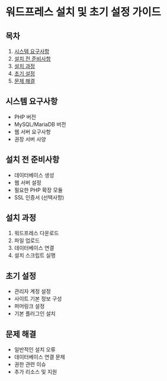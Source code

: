 # 워드프레스 설치 및 초기 설정 가이드

## 목차
1. [시스템 요구사항](#시스템-요구사항)
2. [설치 전 준비사항](#설치-전-준비사항)
3. [설치 과정](#설치-과정)
4. [초기 설정](#초기-설정)
5. [문제 해결](#문제-해결)

## 시스템 요구사항
- PHP 버전
- MySQL/MariaDB 버전
- 웹 서버 요구사항
- 권장 서버 사양

## 설치 전 준비사항
- 데이터베이스 생성
- 웹 서버 설정
- 필요한 PHP 확장 모듈
- SSL 인증서 (선택사항)

## 설치 과정
1. 워드프레스 다운로드
2. 파일 업로드
3. 데이터베이스 연결
4. 설치 스크립트 실행

## 초기 설정
- 관리자 계정 설정
- 사이트 기본 정보 구성
- 퍼머링크 설정
- 기본 플러그인 설치

## 문제 해결
- 일반적인 설치 오류
- 데이터베이스 연결 문제
- 권한 관련 이슈
- 추가 리소스 및 지원

